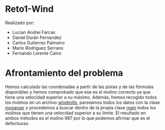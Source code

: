 # Reto1-Wind

Realizado por:
- Lucian Andrei Farcas
- Daniel Durán Fernandez
- Carlos Gutierrez Palmeiro
- Mario Rodriguez Serrano
- Fernando Lorente Calvo

# Afrontamiento del problema

Hemos calculado las coordenadas a partir de las pistas y de las fórmulas disponibles y hemos comprobado que ese es el molino correcto ya que tiene una velocidad superior a su máximo. Además, hemos recogido todos los molinos en un archivo [windmills](./windmills.xml), parseamos todos los datos con la clase [myparser](./myparser.py) y procedemos a buscar dentro de la propia clase [main](./main.py) todos los molinos que tienen una velocidad superior a su límite. El resultado en ambos métodos es el molino 987 por lo que podemos afirmar que es el defectuoso.
